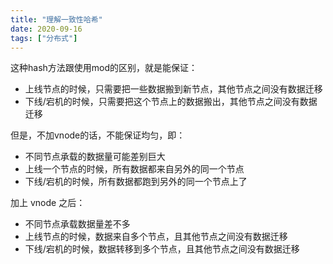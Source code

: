 ```yaml
---
title: "理解一致性哈希"
date: 2020-09-16
tags: ["分布式"]
---
```


这种hash方法跟使用mod的区别，就是能保证：
- 上线节点的时候，只需要把一些数据搬到新节点，其他节点之间没有数据迁移
- 下线/宕机的时候，只需要把这个节点上的数据搬出，其他节点之间没有数据迁移

但是，不加vnode的话，不能保证均匀，即：
- 不同节点承载的数据量可能差别巨大
- 上线一个节点的时候，所有数据都来自另外的同一个节点
- 下线/宕机的时候，所有数据都跑到另外的同一个节点上了

加上 vnode 之后：
- 不同节点承载数据量差不多
- 上线节点的时候，数据来自多个节点，且其他节点之间没有数据迁移
- 下线/宕机的时候，数据转移到多个节点，且其他节点之间没有数据迁移
